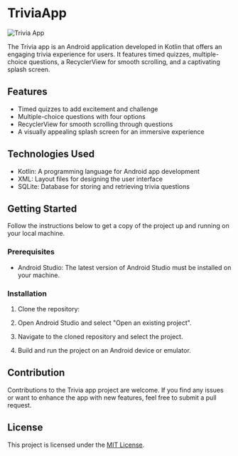 # TriviaApp

![Trivia App](app_screenshot.png)

The Trivia app is an Android application developed in Kotlin that offers an engaging trivia experience for users. It features timed quizzes, multiple-choice questions, a RecyclerView for smooth scrolling, and a captivating splash screen.

## Features

- Timed quizzes to add excitement and challenge
- Multiple-choice questions with four options
- RecyclerView for smooth scrolling through questions
- A visually appealing splash screen for an immersive experience

## Technologies Used

- Kotlin: A programming language for Android app development
- XML: Layout files for designing the user interface
- SQLite: Database for storing and retrieving trivia questions

## Getting Started

Follow the instructions below to get a copy of the project up and running on your local machine.

### Prerequisites

- Android Studio: The latest version of Android Studio must be installed on your machine.

### Installation

1. Clone the repository:
2. Open Android Studio and select "Open an existing project".

3. Navigate to the cloned repository and select the project.

4. Build and run the project on an Android device or emulator.

## Contribution

Contributions to the Trivia app project are welcome. If you find any issues or want to enhance the app with new features, feel free to submit a pull request.

## License

This project is licensed under the [MIT License](LICENSE).
